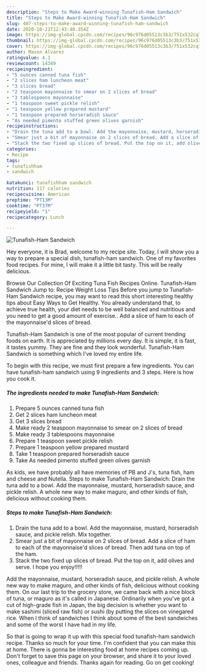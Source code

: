 ```yaml
---
description: "Steps to Make Award-winning Tunafish-Ham Sandwich"
title: "Steps to Make Award-winning Tunafish-Ham Sandwich"
slug: 407-steps-to-make-award-winning-tunafish-ham-sandwich
date: 2020-10-21T12:43:40.354Z
image: https://img-global.cpcdn.com/recipes/96c976d05513c3b3/751x532cq70/tunafish-ham-sandwich-recipe-main-photo.jpg
thumbnail: https://img-global.cpcdn.com/recipes/96c976d05513c3b3/751x532cq70/tunafish-ham-sandwich-recipe-main-photo.jpg
cover: https://img-global.cpcdn.com/recipes/96c976d05513c3b3/751x532cq70/tunafish-ham-sandwich-recipe-main-photo.jpg
author: Mason Alvarez
ratingvalue: 4.1
reviewcount: 14349
recipeingredient:
- "5 ounces canned tuna fish"
- "2 slices ham luncheon meat"
- "3 slices bread"
- "2 teaspoon mayonnaise to smear on 2 slices of bread"
- "3 tablespoons mayonnaise"
- "1 teaspoon sweet pickle relish"
- "1 teaspoon yellow prepared mustard"
- "1 teaspoon prepared horseradish sauce"
- "As needed pimento stuffed green olives garnish"
recipeinstructions:
- "Drain the tuna add to a bowl. Add the mayonnaise, mustard, horseradish sauce, and pickle relish. Mix together."
- "Smear just a bit of mayonnaise on 2 slices of bread. Add a slice of ham to each of the mayonnaise&#39;d slices of bread. Then add tuna on top of the ham."
- "Stack the two fixed up slices of bread. Put the top on it, add olives and serve. I hope you enjoy!!!!!"
categories:
- Recipe
tags:
- tunafishham
- sandwich

katakunci: tunafishham sandwich 
nutrition: 117 calories
recipecuisine: American
preptime: "PT13M"
cooktime: "PT37M"
recipeyield: "1"
recipecategory: Lunch

---
```



![Tunafish-Ham Sandwich](https://img-global.cpcdn.com/recipes/96c976d05513c3b3/751x532cq70/tunafish-ham-sandwich-recipe-main-photo.jpg)

Hey everyone, it is Brad, welcome to my recipe site. Today, I will show you a way to prepare a special dish, tunafish-ham sandwich. One of my favorites food recipes. For mine, I will make it a little bit tasty. This will be really delicious.

Browse Our Collection Of Exciting Tuna Fish Recipes Online. Tunafish-Ham Sandwich Jump to: Recipe Weight Loss Tips Before you jump to Tunafish-Ham Sandwich recipe, you may want to read this short interesting healthy tips about Easy Ways to Get Healthy. You already understand that, to achieve true health, your diet needs to be well balanced and nutritious and you need to get a good amount of exercise.. Add a slice of ham to each of the mayonnaise&#39;d slices of bread.

Tunafish-Ham Sandwich is one of the most popular of current trending foods on earth. It is appreciated by millions every day. It is simple, it is fast, it tastes yummy. They are fine and they look wonderful. Tunafish-Ham Sandwich is something which I've loved my entire life.


To begin with this recipe, we must first prepare a few ingredients. You can have tunafish-ham sandwich using 9 ingredients and 3 steps. Here is how you cook it.

<!--inarticleads1-->

##### The ingredients needed to make Tunafish-Ham Sandwich:

1. Prepare 5 ounces canned tuna fish
1. Get 2 slices ham luncheon meat
1. Get 3 slices bread
1. Make ready 2 teaspoon mayonnaise to smear on 2 slices of bread
1. Make ready 3 tablespoons mayonnaise
1. Prepare 1 teaspoon sweet pickle relish
1. Prepare 1 teaspoon yellow prepared mustard
1. Take 1 teaspoon prepared horseradish sauce
1. Take As needed pimento stuffed green olives garnish


As kids, we have probably all have memories of PB and J&#39;s, tuna fish, ham and cheese and Nutella. Steps to make Tunafish-Ham Sandwich: Drain the tuna add to a bowl. Add the mayonnaise, mustard, horseradish sauce, and pickle relish. A whole new way to make maguro, and other kinds of fish, delicious without cooking them. 

<!--inarticleads2-->

##### Steps to make Tunafish-Ham Sandwich:

1. Drain the tuna add to a bowl. Add the mayonnaise, mustard, horseradish sauce, and pickle relish. Mix together.
1. Smear just a bit of mayonnaise on 2 slices of bread. Add a slice of ham to each of the mayonnaise&#39;d slices of bread. Then add tuna on top of the ham.
1. Stack the two fixed up slices of bread. Put the top on it, add olives and serve. I hope you enjoy!!!!!


Add the mayonnaise, mustard, horseradish sauce, and pickle relish. A whole new way to make maguro, and other kinds of fish, delicious without cooking them. On our last trip to the grocery store, we came back with a nice block of tuna, or maguro as it&#39;s called in Japanese. Ordinarily when you&#39;ve got a cut of high-grade fish in Japan, the big decision is whether you want to make sashimi (sliced raw fish) or sushi (by putting the slices on vinegared rice. When I think of sandwiches I think about some of the best sandwiches and some of the worst I have had in my life. 

So that is going to wrap it up with this special food tunafish-ham sandwich recipe. Thanks so much for your time. I'm confident that you can make this at home. There is gonna be interesting food at home recipes coming up. Don't forget to save this page on your browser, and share it to your loved ones, colleague and friends. Thanks again for reading. Go on get cooking!

